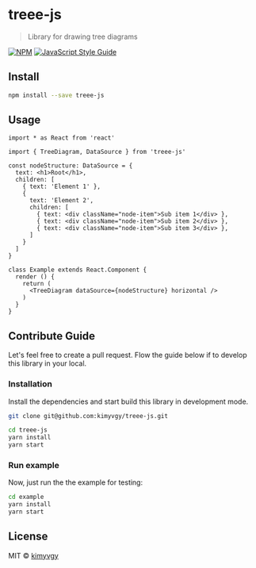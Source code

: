 # treee-js

> Library for drawing tree diagrams

[![NPM](https://img.shields.io/npm/v/treee-js.svg)](https://www.npmjs.com/package/treee-js) [![JavaScript Style Guide](https://img.shields.io/badge/code_style-standard-brightgreen.svg)](https://standardjs.com)

## Install

```bash
npm install --save treee-js
```

## Usage

```tsx
import * as React from 'react'

import { TreeDiagram, DataSource } from 'treee-js'

const nodeStructure: DataSource = {
  text: <h1>Root</h1>,
  children: [
    { text: 'Element 1' },
    {
      text: 'Element 2',
      children: [
        { text: <div className="node-item">Sub item 1</div> },
        { text: <div className="node-item">Sub item 2</div> },
        { text: <div className="node-item">Sub item 3</div> },
      ]
    }
  ]
}

class Example extends React.Component {
  render () {
    return (
      <TreeDiagram dataSource={nodeStructure} horizontal />
    )
  }
}
```

## Contribute Guide

Let's feel free to create a pull request. Flow the guide below if to develop this library in your local.

### Installation

Install the dependencies and start build this library in development mode.

```bash
git clone git@github.com:kimyvgy/treee-js.git

cd treee-js
yarn install
yarn start
```

### Run example

Now, just run the the example for testing:

```bash
cd example
yarn install
yarn start
```

## License

MIT © [kimyvgy](https://github.com/kimyvgy)
